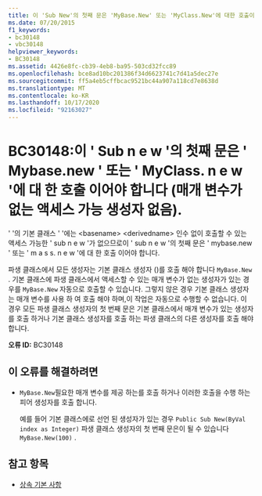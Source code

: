 ```yaml
---
title: 이 'Sub New'의 첫째 문은 'MyBase.New' 또는 'MyClass.New'에 대한 호출이어야 합니다(매개 변수가 없는 액세스할 수 있는 생성자가 없음).
ms.date: 07/20/2015
f1_keywords:
- bc30148
- vbc30148
helpviewer_keywords:
- BC30148
ms.assetid: 4426e8fc-cb39-4eb8-ba95-503cd32fcc89
ms.openlocfilehash: bce8ad10bc201386f34d6623741c7d41a5dec27e
ms.sourcegitcommit: ff5a4eb5cffbcac9521bc44a907a118cd7e8638d
ms.translationtype: MT
ms.contentlocale: ko-KR
ms.lasthandoff: 10/17/2020
ms.locfileid: "92163027"
---
```

# <a name="bc30148-first-statement-of-this-sub-new-must-be-a-call-to-mybasenew-or-myclassnew-no-accessible-constructor-without-parameters"></a>BC30148:이 ' Sub n e w '의 첫째 문은 ' Mybase.new ' 또는 ' MyClass. n e w '에 대 한 호출 이어야 합니다 (매개 변수가 없는 액세스 가능 생성자 없음).

' '의 기본 클래스 ' '에는 \<basename> \<derivedname> 인수 없이 호출할 수 있는 액세스 가능한 ' sub n e w '가 없으므로이 ' sub n e w '의 첫째 문은 ' mybase.new ' 또는 ' m a s s. n e w '에 대 한 호출 이어야 합니다.

 파생 클래스에서 모든 생성자는 기본 클래스 생성자 ()를 호출 해야 합니다 `MyBase.New` . 기본 클래스에 파생 클래스에서 액세스할 수 있는 매개 변수가 없는 생성자가 있는 경우를 `MyBase.New` 자동으로 호출할 수 있습니다. 그렇지 않은 경우 기본 클래스 생성자는 매개 변수를 사용 하 여 호출 해야 하며,이 작업은 자동으로 수행할 수 없습니다. 이 경우 모든 파생 클래스 생성자의 첫 번째 문은 기본 클래스에서 매개 변수가 있는 생성자를 호출 하거나 기본 클래스 생성자를 호출 하는 파생 클래스의 다른 생성자를 호출 해야 합니다.

 **오류 ID:** BC30148

## <a name="to-correct-this-error"></a>이 오류를 해결하려면

- `MyBase.New`필요한 매개 변수를 제공 하는를 호출 하거나 이러한 호출을 수행 하는 피어 생성자를 호출 합니다.

     예를 들어 기본 클래스에로 선언 된 생성자가 있는 경우 `Public Sub New(ByVal index as Integer)` 파생 클래스 생성자의 첫 번째 문은이 될 수 있습니다 `MyBase.New(100)` .

## <a name="see-also"></a>참고 항목

- [상속 기본 사항](../../programming-guide/language-features/objects-and-classes/inheritance-basics.md)
